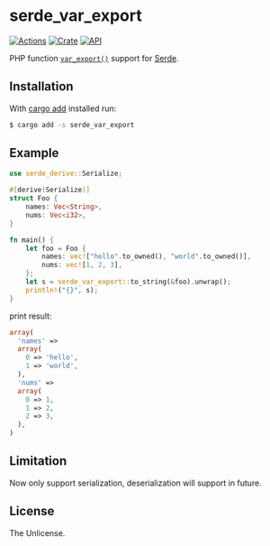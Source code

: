 # serde_var_export

[![Actions](https://github.com/jmjoy/serde_var_export/workflows/CI/badge.svg)](https://github.com/jmjoy/serde_var_export/actions?query=workflow%3ACI)
[![Crate](https://img.shields.io/crates/v/serde_var_export.svg)](https://crates.io/crates/serde_var_export)
[![API](https://docs.rs/serde_var_export/badge.svg)](https://docs.rs/serde_var_export)

PHP function [`var_export()`](https://www.php.net/manual/en/function.var-export) support for [Serde](https://crates.io/crates/serde).

## Installation

With [cargo add](https://github.com/killercup/cargo-edit) installed run:

```sh
$ cargo add -s serde_var_export
```

## Example

```rust
use serde_derive::Serialize;

#[derive(Serialize)]
struct Foo {
    names: Vec<String>,
    nums: Vec<i32>,
}

fn main() {
    let foo = Foo {
        names: vec!["hello".to_owned(), "world".to_owned()],
        nums: vec![1, 2, 3],
    };
    let s = serde_var_export::to_string(&foo).unwrap();
    println!("{}", s);
}
```

print result:

```php
array(
  'names' =>
  array(
    0 => 'hello',
    1 => 'world',
  ),
  'nums' =>
  array(
    0 => 1,
    1 => 2,
    2 => 3,
  ),
)
```

## Limitation

Now only support serialization, deserialization will support in future.

## License

The Unlicense.
